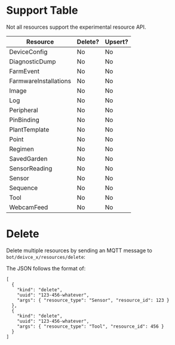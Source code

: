 # Support Table

Not all resources support the experimental resource API.

|Resource                |Delete?  |Upsert?  |
|------------------------|---------|---------|
| DeviceConfig           |No       |No       |
| DiagnosticDump         |No       |No       |
| FarmEvent              |No       |No       |
| FarmwareInstallations  |No       |No       |
| Image                  |No       |No       |
| Log                    |No       |No       |
| Peripheral             |No       |No       |
| PinBinding             |No       |No       |
| PlantTemplate          |No       |No       |
| Point                  |No       |No       |
| Regimen                |No       |No       |
| SavedGarden            |No       |No       |
| SensorReading          |No       |No       |
| Sensor                 |No       |No       |
| Sequence               |No       |No       |
| Tool                   |No       |No       |
| WebcamFeed             |No       |No       |

# Delete

Delete multiple resources by sending an MQTT message to `bot/deivce_x/resources/delete`:

The JSON follows the format of:

```
[
  {
    "kind": "delete",
    "uuid": "123-456-whatever",
    "args": { "resource_type": "Sensor", "resource_id": 123 }
  },
  {
    "kind": "delete",
    "uuid": "123-456-whatever",
    "args": { "resource_type": "Tool", "resource_id": 456 }
  }
]
```
